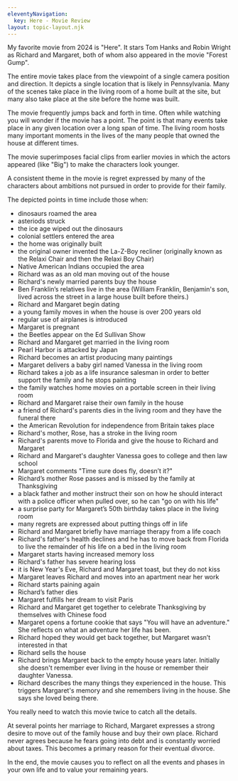 ```yaml
---
eleventyNavigation:
  key: Here - Movie Review
layout: topic-layout.njk
---
```


My favorite movie from 2024 is "Here".
It stars Tom Hanks and Robin Wright as Richard and Margaret,
both of whom also appeared in the movie "Forest Gump".

The entire movie takes place from the viewpoint of
a single camera position and direction.
It depicts a single location that is likely in Pennsylvania.
Many of the scenes take place in the living room of a home built at the site,
but many also take place at the site before the home was built.

The movie frequently jumps back and forth in time.
Often while watching you will wonder if the movie has a point.
The point is that many events take place in any given location
over a long span of time.
The living room hosts many important moments in the lives of
the many people that owned the house at different times.

The movie superimposes facial clips from earlier movies in which
the actors appeared (like "Big") to make the characters look younger.

A consistent theme in the movie is regret expressed by many of the characters
about ambitions not pursued in order to provide for their family.

The depicted points in time include those when:

- dinosaurs roamed the area
- asteriods struck
- the ice age wiped out the dinosaurs
- colonial settlers entered the area
- the home was originally built
- the original owner invented the La-Z-Boy recliner
  (originally known as the Relaxi Chair and then the Relaxi Boy Chair)
- Native American Indians occupied the area
- Richard was as an old man moving out of the house
- Richard's newly married parents buy the house
- Ben Franklin’s relatives live in the area (William Franklin, Benjamin's son,
  lived across the street in a large house built before theirs.)
- Richard and Margaret begin dating
- a young family moves in when the house is over 200 years old
- regular use of airplanes is introduced
- Margaret is pregnant
- the Beetles appear on the Ed Sullivan Show
- Richard and Margaret get married in the living room
- Pearl Harbor is attacked by Japan
- Richard becomes an artist producing many paintings
- Margaret delivers a baby girl named Vanessa in the living room
- Richard takes a job as a life insurance salesman in order to
  better support the family and he stops painting
- the family watches home movies on a portable screen in their living room
- Richard and Margaret raise their own family in the house
- a friend of Richard's parents dies in the living room
  and they have the funeral there
- the American Revolution for independence from Britain takes place
- Richard's mother, Rose, has a stroke in the living room
- Richard's parents move to Florida and give the house to Richard and Margaret
- Richard and Margaret's daughter Vanessa goes to college and then law school
- Margaret comments "Time sure does fly, doesn’t it?"
- Richard’s mother Rose passes and is missed by the family at Thanksgiving
- a black father and mother instruct their son on how he should interact with a
  police officer when pulled over, so he can "go on with his life"
- a surprise party for Margaret’s 50th birthday takes place in the living room
- many regrets are expressed about putting things off in life
- Richard and Margaret briefly have marriage therapy from a life coach
- Richard's father's health declines and he has to move back from Florida
  to live the remainder of his life on a bed in the living room
- Margaret starts having increased memory loss
- Richard's father has severe hearing loss
- it is New Year's Eve, Richard and Margaret toast, but they do not kiss
- Margaret leaves Richard and moves into an apartment near her work
- Richard starts paining again
- Richard’s father dies
- Margaret fulfills her dream to visit Paris
- Richard and Margaret get together to celebrate Thanksgiving by themselves
  with Chinese food
- Margaret opens a fortune cookie that says "You will have an adventure."
  She reflects on what an adventure her life has been.
- Richard hoped they would get back together,
  but Margaret wasn’t interested in that
- Richard sells the house
- Richard brings Margaret back to the empty house years later.
  Initially she doesn't remember ever living in the house
  or remember their daughter Vanessa.
- Richard describes the many things they experienced in the house.
  This triggers Margaret's memory and she remembers living in the house.
  She says she loved being there.

You really need to watch this movie twice to catch all the details.

At several points her marriage to Richard, Margaret expresses a
strong desire to move out of the family house and buy their own place.
Richard never agrees because he fears going into debt
and is constantly worried about taxes.
This becomes a primary reason for their eventual divorce.

In the end, the movie causes you to reflect on all the events
and phases in your own life and to value your remaining years.
